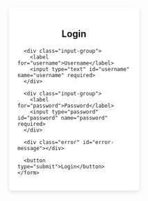 <html lang="en">
<head>
  <meta charset="UTF-8">
  <meta name="viewport" content="width=device-width, initial-scale=1.0">
  <title>Login Page</title>
  <style>
    /* Basic Reset */
    * {
      margin: 0;
      padding: 0;
      box-sizing: border-box;
    }

    body {
      font-family: Arial, sans-serif;
      background-color: #f4f7fc;
      display: flex;
      justify-content: center;
      align-items: center;
      height: 100vh;
    }

    .login-container {
      background-color: #fff;
      padding: 20px;
      border-radius: 8px;
      box-shadow: 0 4px 8px rgba(0, 0, 0, 0.1);
      width: 300px;
    }

    form h2 {
      text-align: center;
      margin-bottom: 20px;
    }

    .input-group {
      margin-bottom: 15px;
    }

    .input-group label {
      display: block;
      font-size: 14px;
      margin-bottom: 5px;
    }

    .input-group input {
      width: 100%;
      padding: 8px;
      border: 1px solid #ddd;
      border-radius: 4px;
    }

    button {
      width: 100%;
      padding: 10px;
      background-color: #007bff;
      color: #fff;
      border: none;
      border-radius: 4px;
      cursor: pointer;
    }

    button:hover {
      background-color: #0056b3;
    }

    .error {
      color: red;
      font-size: 12px;
      margin-bottom: 15px;
    }
  </style>
</head>
<body>

  <div class="login-container">
    <form id="loginForm">
      <h2>Login</h2>
      
      <div class="input-group">
        <label for="username">Username</label>
        <input type="text" id="username" name="username" required>
      </div>
      
      <div class="input-group">
        <label for="password">Password</label>
        <input type="password" id="password" name="password" required>
      </div>

      <div class="error" id="error-message"></div>
      
      <button type="submit">Login</button>
    </form>
  </div>

  <script>
    document.getElementById('loginForm').addEventListener('submit', function (event) {
      event.preventDefault(); // Prevent form submission
      
      const username = document.getElementById('username').value;
      const password = document.getElementById('password').value;
      const errorMessage = document.getElementById('error-message');

      // Clear any previous error messages
      errorMessage.textContent = '';

      // Basic validation
      if (username === '' || password === '') {
        errorMessage.textContent = 'Please fill out both fields.';
      } else if (username !== 'admin' || password !== 'password123') {
        errorMessage.textContent = 'Invalid username or password.';
      } else {
        // Simulate successful login (you can redirect here)
        alert('Login Successful');
        // Redirect (optional)
        // window.location.href = 'home.html';
      }
    });
  </script>

</body>
</html>

